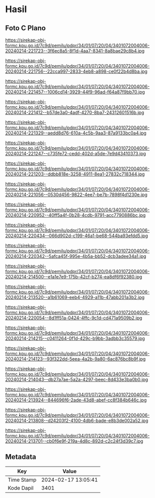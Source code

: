 # Hasil

## Foto C Plano

https://sirekap-obj-formc.kpu.go.id/7c9d/pemilu/pdpr/34/01/07/20/04/3401072004006-20240214-221723--3f6ec8a5-8f1d-4aa7-8341-8a8bae29c8b4.jpg

https://sirekap-obj-formc.kpu.go.id/7c9d/pemilu/pdpr/34/01/07/20/04/3401072004006-20240214-221756--22cca997-2833-4eb8-a898-ce0f22b4d8ba.jpg

https://sirekap-obj-formc.kpu.go.id/7c9d/pemilu/pdpr/34/01/07/20/04/3401072004006-20240214-221457--1006cd14-3929-44f9-96ad-f64a87f9bb70.jpg

https://sirekap-obj-formc.kpu.go.id/7c9d/pemilu/pdpr/34/01/07/20/04/3401072004006-20240214-221412--b57de3a0-4adf-4270-8ba7-24312601516b.jpg

https://sirekap-obj-formc.kpu.go.id/7c9d/pemilu/pdpr/34/01/07/20/04/3401072004006-20240214-221329--aedd8d76-610a-4c5b-9aa3-87a9133bc0a4.jpg

https://sirekap-obj-formc.kpu.go.id/7c9d/pemilu/pdpr/34/01/07/20/04/3401072004006-20240214-221247--c735fe72-cedd-402d-a5de-7e9d43410373.jpg

https://sirekap-obj-formc.kpu.go.id/7c9d/pemilu/pdpr/34/01/07/20/04/3401072004006-20240214-221203--ddbb818e-3258-4911-8ea1-27832c718344.jpg

https://sirekap-obj-formc.kpu.go.id/7c9d/pemilu/pdpr/34/01/07/20/04/3401072004006-20240214-221056--0530d456-9822-4ee7-be7b-7898f4d1230e.jpg

https://sirekap-obj-formc.kpu.go.id/7c9d/pemilu/pdpr/34/01/07/20/04/3401072004006-20240214-220952--40ff5a4f-0b28-4cdb-9791-acc7790886bc.jpg

https://sirekap-obj-formc.kpu.go.id/7c9d/pemilu/pdpr/34/01/07/20/04/3401072004006-20240214-220434--066d902d-c199-46a1-be68-544ba93efdd5.jpg

https://sirekap-obj-formc.kpu.go.id/7c9d/pemilu/pdpr/34/01/07/20/04/3401072004006-20240214-220342--5afca45f-995e-4b5a-bb52-dcb3adee34a1.jpg

https://sirekap-obj-formc.kpu.go.id/7c9d/pemilu/pdpr/34/01/07/20/04/3401072004006-20240214-214500--e1a1e7e9-175b-42cf-b274-ea8df6f92380.jpg

https://sirekap-obj-formc.kpu.go.id/7c9d/pemilu/pdpr/34/01/07/20/04/3401072004006-20240214-213520--a1b61069-eeb4-4929-a11b-47abb201a3b2.jpg

https://sirekap-obj-formc.kpu.go.id/7c9d/pemilu/pdpr/34/01/07/20/04/3401072004006-20240214-220054--8d1ff51a-0424-4ffc-9c1d-cd471a9509b2.jpg

https://sirekap-obj-formc.kpu.go.id/7c9d/pemilu/pdpr/34/01/07/20/04/3401072004006-20240214-214215--c0411264-0f1d-429c-b9bb-3adbb3c35579.jpg

https://sirekap-obj-formc.kpu.go.id/7c9d/pemilu/pdpr/34/01/07/20/04/3401072004006-20240214-214123--93f322dd-5eea-4a2b-9a80-6ac876bc8b9f.jpg

https://sirekap-obj-formc.kpu.go.id/7c9d/pemilu/pdpr/34/01/07/20/04/3401072004006-20240214-214043--db27a7ae-5a2a-4297-beec-8d433e3ba0b0.jpg

https://sirekap-obj-formc.kpu.go.id/7c9d/pemilu/pdpr/34/01/07/20/04/3401072004006-20240214-213924--844696f6-2ade-43d8-abef-cc8f384b646c.jpg

https://sirekap-obj-formc.kpu.go.id/7c9d/pemilu/pdpr/34/01/07/20/04/3401072004006-20240214-213808--d24203f2-4100-4db6-bade-e8b3de002a52.jpg

https://sirekap-obj-formc.kpu.go.id/7c9d/pemilu/pdpr/34/01/07/20/04/3401072004006-20240214-213701--cb0f6e9f-219a-4d8c-892d-c2c24f3d39c7.jpg


## Metadata

| Key        | Value               |
| ---------- | ------------------- |
| Time Stamp | 2024-02-17 13:05:41 |
| Kode Dapil | 3401                |



